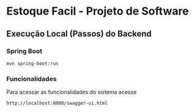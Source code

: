 # Estoque Facil - Projeto de Software

## Execução Local (Passos) do Backend
### Spring Boot
```
mvn spring-boot:run
```

### Funcionalidades
Para acessar as funcionalidades do sistema acesse
```
http://localhost:8080/swagger-ui.html
```
